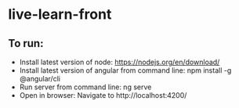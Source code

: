# live-learn-front

## To run:
- Install latest version of node: https://nodejs.org/en/download/
- Install latest version of angular from command line: npm install -g @angular/cli
- Run server from command line: ng serve
- Open in browser: Navigate to http://localhost:4200/

